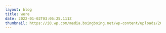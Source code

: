 ```yaml
---
layout: blog
title: were
date: 2022-01-02T03:06:25.111Z
thumbnail: https://i0.wp.com/media.boingboing.net/wp-content/uploads/2020/04/screenshot-64.jpg?resize=970%2C1370&ssl=1
---
```

![]()